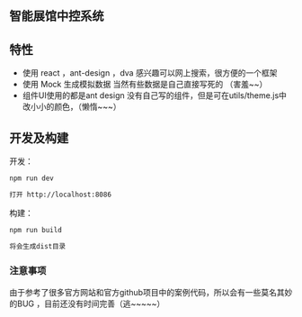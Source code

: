 ## 智能展馆中控系统

## 特性

-   使用 react ，ant-design ，dva   感兴趣可以网上搜索，很方便的一个框架
-   使用 Mock 生成模拟数据  当然有些数据是自己直接写死的 （害羞~~）
-   组件UI使用的都是ant design 没有自己写的组件，但是可在utils/theme.js中改小小的颜色，（懒惰~~~）



## 开发及构建

开发：

```bash
npm run dev   

打开 http://localhost:8086
```

构建：

```bash
npm run build

将会生成dist目录
```


### 注意事项

由于参考了很多官方网站和官方github项目中的案例代码，所以会有一些莫名其妙的BUG ，目前还没有时间完善（逃~~~~~）

